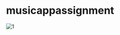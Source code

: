 ﻿# musicappassignment
![1](https://user-images.githubusercontent.com/125787508/221371620-996551db-549d-4566-b400-f5d530db4d41.png)
